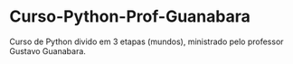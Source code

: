 # Curso-Python-Prof-Guanabara
Curso de Python divido em 3 etapas (mundos), ministrado pelo professor Gustavo Guanabara.
